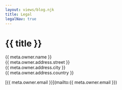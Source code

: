 ```yaml
---
layout: views/blog.njk
title: Legal
legalNav: true
---
```


# {{ title }}

{{ meta.owner.name }}<br/>
{{ meta.owner.address.street }}<br/>
{{ meta.owner.address.city }}<br/>
{{ meta.owner.address.country }}

[{{ meta.owner.email }}](mailto:{{ meta.owner.email }})
